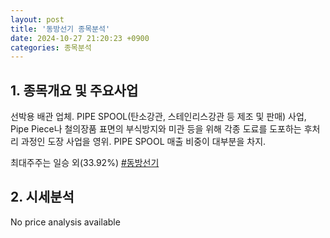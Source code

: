 ```yaml
---
layout: post
title: '동방선기 종목분석'
date: 2024-10-27 21:20:23 +0900
categories: 종목분석
---
```


## 1. 종목개요 및 주요사업

선박용 배관 업체. PIPE SPOOL(탄소강관, 스테인리스강관 등 제조 및 판매) 사업, Pipe Piece나 철의장품 표면의 부식방지와 미관 등을 위해 각종 도료를 도포하는 후처리 과정인 도장 사업을 영위. PIPE SPOOL 매출 비중이 대부분을 차지.  

최대주주는 일승 외(33.92%)
[#동방선기](#)

## 2. 시세분석

No price analysis available
